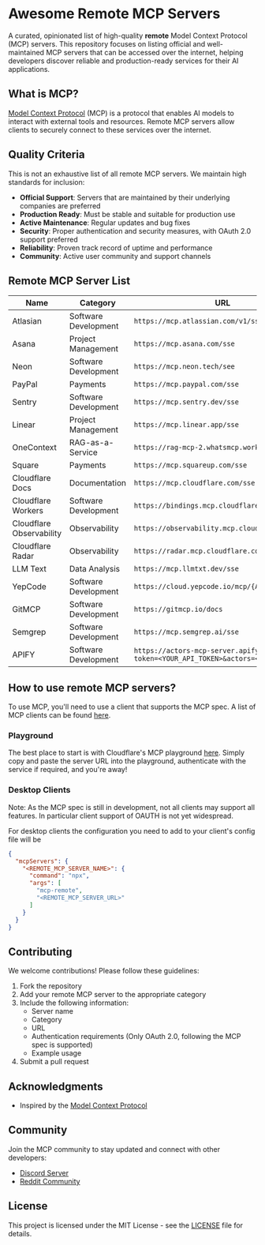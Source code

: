 # Awesome Remote MCP Servers

A curated, opinionated list of high-quality **remote** Model Context Protocol (MCP) servers. This repository focuses on listing official and well-maintained MCP servers that can be accessed over the internet, helping developers discover reliable and production-ready services for their AI applications.

## What is MCP?

[Model Context Protocol](https://modelcontextprotocol.io/) (MCP) is a protocol that enables AI models to interact with external tools and resources. Remote MCP servers allow clients to securely connect to these services over the internet. 

## Quality Criteria

This is not an exhaustive list of all remote MCP servers. We maintain high standards for inclusion:

- **Official Support**: Servers that are maintained by their underlying companies are preferred
- **Production Ready**: Must be stable and suitable for production use
- **Active Maintenance**: Regular updates and bug fixes
- **Security**: Proper authentication and security measures, with OAuth 2.0 support preferred
- **Reliability**: Proven track record of uptime and performance
- **Community**: Active user community and support channels

## Remote MCP Server List

| Name | Category | URL | Authentication | Maintainer |
|------|----------|-------------|----------------|------------|
| Atlasian | Software Development | `https://mcp.atlassian.com/v1/sse` | OAuth2.1 | [Atlassian](https://atlassian.com) |
| Asana | Project Management | `https://mcp.asana.com/sse` | OAuth2.1 | [Asana](https://asana.com) |
| Neon | Software Development | `https://mcp.neon.tech/see` | OAuth2.1 | [Neon](https://neon.tech) |
| PayPal | Payments | `https://mcp.paypal.com/sse` | OAuth2.1 | [PayPal](https://paypal.com) |
| Sentry | Software Development | `https://mcp.sentry.dev/sse` | OAuth2.1 | [Sentry](https://sentry.io) |
| Linear | Project Management | `https://mcp.linear.app/sse` | OAuth2.1 | [Linear](https://linear.app) |
| OneContext | RAG-as-a-Service | `https://rag-mcp-2.whatsmcp.workers.dev/sse` | OAuth2.1 | [OneContext](https://onecontext.ai) |
| Square | Payments | `https://mcp.squareup.com/sse` | OAuth2.1 | [Square](https://square.com) |
| Cloudflare Docs | Documentation | `https://mcp.cloudflare.com/sse` | Open | [Cloudflare](https://cloudflare.com) |
| Cloudflare Workers | Software Development | `https://bindings.mcp.cloudflare.com/sse` | OAuth2.1 | [Cloudflare](https://cloudflare.com) |
| Cloudflare Observability | Observability | `https://observability.mcp.cloudflare.com/sse` | OAuth2.1 | [Cloudflare](https://cloudflare.com) |
| Cloudflare Radar | Observability | `https://radar.mcp.cloudflare.com/sse` | OAuth2.1 | [Cloudflare](https://cloudflare.com) |
| LLM Text | Data Analysis | `https://mcp.llmtxt.dev/sse` | Open | [LLM Text](https://llmtxt.dev) |
| YepCode | Software Development | `https://cloud.yepcode.io/mcp/{API_KEY}/sse` | API Key | [YepCode](https://yepcode.io) |
| GitMCP | Software Development | `https://gitmcp.io/docs` | Open | [GitMCP](https://gitmcp.com) |
| Semgrep | Software Development | `https://mcp.semgrep.ai/sse` | Open | [Semgrep](https://semgrep.dev/) |
| APIFY | Software Development | `https://actors-mcp-server.apify.actor/sse?token=<YOUR_API_TOKEN>&actors=<ACTOR_NAMES>` | API Key | [Apify](https://apify.com) |

## How to use remote MCP servers?

To use MCP, you'll need to use a client that supports the MCP spec. 
A list of MCP clients can be found [here](https://modelcontextprotocol.io/clients).


### Playground
The best place to start is with Cloudflare's MCP playground [here](https://playground.ai.cloudflare.com/).
Simply copy and paste the server URL into the playground, authenticate with the service if required, and you're away!

### Desktop Clients 

Note: As the MCP spec is still in development, not all clients may support all features. In particular client support of OAUTH is not yet widespread.

For desktop clients the configuration you need to add to your client's config file will be 

```json
{
  "mcpServers": {
    "<REMOTE_MCP_SERVER_NAME>": {
      "command": "npx",
      "args": [
        "mcp-remote",
        "<REMOTE_MCP_SERVER_URL>"
      ]
    }
  }
}
```

## Contributing

We welcome contributions! Please follow these guidelines:

1. Fork the repository
2. Add your remote MCP server to the appropriate category
3. Include the following information:
   - Server name
   - Category
   - URL
   - Authentication requirements (Only OAuth 2.0, following the MCP spec is supported)
   - Example usage
4. Submit a pull request

## Acknowledgments

- Inspired by the [Model Context Protocol](https://modelcontextprotocol.io/)

## Community

Join the MCP community to stay updated and connect with other developers:

- [Discord Server](https://discord.com/invite/TFE8FmjCdS)
- [Reddit Community](https://www.reddit.com/r/mcp/)

## License

This project is licensed under the MIT License - see the [LICENSE](LICENSE) file for details.
